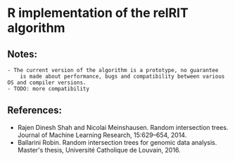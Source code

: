 # R implementation of the relRIT algorithm

## Notes:
    - The current version of the algorithm is a prototype, no guarantee
        is made about performance, bugs and compatibility between various OS and compiler versions.
    - TODO: more compatibility

## References:
  - Rajen Dinesh Shah and Nicolai Meinshausen. Random intersection trees. Journal of Machine Learning Research, 15:629–654, 2014.
  - Ballarini Robin. Random intersection trees for genomic data analysis. Master's thesis, Université Catholique de Louvain, 2016.
